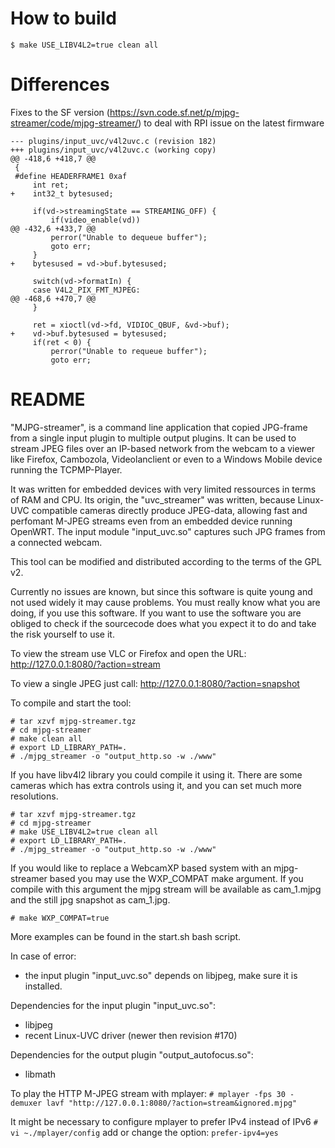 # How to build

```
$ make USE_LIBV4L2=true clean all
```

# Differences

Fixes to the SF version (https://svn.code.sf.net/p/mjpg-streamer/code/mjpg-streamer/) to deal
with RPI issue on the latest firmware

```
--- plugins/input_uvc/v4l2uvc.c (revision 182)
+++ plugins/input_uvc/v4l2uvc.c (working copy)
@@ -418,6 +418,7 @@
 {
 #define HEADERFRAME1 0xaf
     int ret;
+    int32_t bytesused;

     if(vd->streamingState == STREAMING_OFF) {
         if(video_enable(vd))
@@ -432,6 +433,7 @@
         perror("Unable to dequeue buffer");
         goto err;
     }
+    bytesused = vd->buf.bytesused;

     switch(vd->formatIn) {
     case V4L2_PIX_FMT_MJPEG:
@@ -468,6 +470,7 @@
     }

     ret = xioctl(vd->fd, VIDIOC_QBUF, &vd->buf);
+    vd->buf.bytesused = bytesused;
     if(ret < 0) {
         perror("Unable to requeue buffer");
         goto err;
```

# README

"MJPG-streamer", is a command line application that copied JPG-frame from a single input plugin to multiple output plugins. It can be used to stream JPEG files over an IP-based network from the webcam to a viewer like Firefox, Cambozola, Videolanclient or even to a Windows Mobile device running the TCPMP-Player.

It was written for embedded devices with very limited ressources in terms of RAM and CPU. Its origin, the "uvc_streamer" was written, because Linux-UVC compatible cameras directly produce JPEG-data, allowing fast and perfomant M-JPEG streams even from an embedded device running OpenWRT. The input module "input_uvc.so" captures such JPG frames from a connected webcam.

This tool can be modified and distributed according to the terms of the GPL v2.

Currently no issues are known, but since this software is quite young and not used widely it may cause problems. You must really know what you are doing, if you use this software. If you want to use the software you are obliged to check if the sourcecode does what you expect it to do and take the risk yourself to use it.

To view the stream use VLC or Firefox and open the URL:
http://127.0.0.1:8080/?action=stream

To view a single JPEG just call:
http://127.0.0.1:8080/?action=snapshot

To compile and start the tool:
```
# tar xzvf mjpg-streamer.tgz
# cd mjpg-streamer
# make clean all
# export LD_LIBRARY_PATH=.
# ./mjpg_streamer -o "output_http.so -w ./www"
```

If you have libv4l2 library you could compile it using it. 
There are some cameras which has extra controls using it, and you can set much more resolutions.
```
# tar xzvf mjpg-streamer.tgz
# cd mjpg-streamer
# make USE_LIBV4L2=true clean all
# export LD_LIBRARY_PATH=.
# ./mjpg_streamer -o "output_http.so -w ./www"
```

If you would like to replace a WebcamXP based system with an mjpg-streamer
based you may use the WXP_COMPAT make argument. If you compile with this
argument the mjpg stream will be available as cam_1.mjpg and the still jpg
snapshot as cam_1.jpg. 

```
# make WXP_COMPAT=true
```

More examples can be found in the start.sh bash script.

In case of error:
 * the input plugin "input_uvc.so" depends on libjpeg, make sure it is installed.

Dependencies for the input plugin "input_uvc.so":
 * libjpeg
 * recent Linux-UVC driver (newer then revision #170)

Dependencies for the output plugin "output_autofocus.so":
 * libmath
 
To play the HTTP M-JPEG stream with mplayer:
`# mplayer -fps 30 -demuxer lavf "http://127.0.0.1:8080/?action=stream&ignored.mjpg"`

It might be necessary to configure mplayer to prefer IPv4 instead of IPv6
`# vi ~./mplayer/config` add or change the option: `prefer-ipv4=yes`
